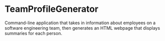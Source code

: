 # TeamProfileGenerator
Command-line application that takes in information about employees on a software engineering team, then generates an HTML webpage that displays summaries for each person.

